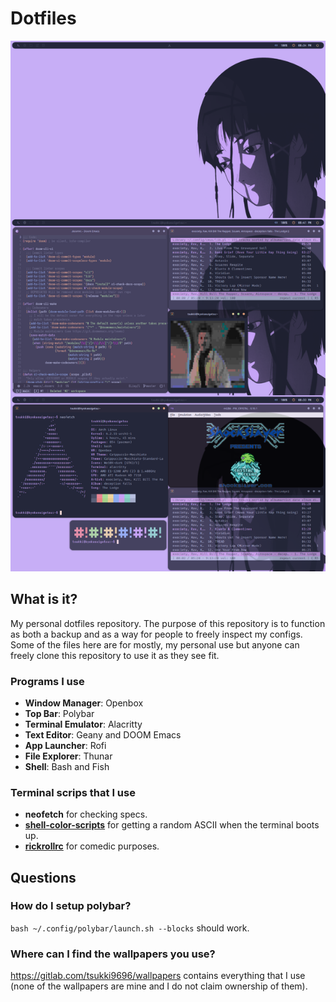 # Dotfiles
![Preview of the setup](Pictures/Screenshots/setup.png)

## What is it?

My personal dotfiles repository. The purpose of this repository is to function as both a backup and as a way for people to freely inspect my configs. Some of the files here are for mostly, my personal use but anyone can freely clone this repository to use it as they see fit.

### Programs I use
- **Window Manager**: Openbox
- **Top Bar**: Polybar 
- **Terminal Emulator**: Alacritty 
- **Text Editor**: Geany and DOOM Emacs 
- **App Launcher**: Rofi 
- **File Explorer**: Thunar 
- **Shell**: Bash and Fish

### Terminal scrips that I use
- **neofetch** for checking specs.
- **[shell-color-scripts](https://gitlab.com/dwt1/shell-color-scripts)** for getting a random ASCII when the terminal boots up.
- **[rickrollrc](https://github.com/keroserene/rickrollrc)** for comedic purposes.

## Questions

### How do I setup polybar?
`bash ~/.config/polybar/launch.sh --blocks` should work.

### Where can I find the wallpapers you use?
https://gitlab.com/tsukki9696/wallpapers contains everything that I use (none of the wallpapers are mine and I do not claim ownership of them).

